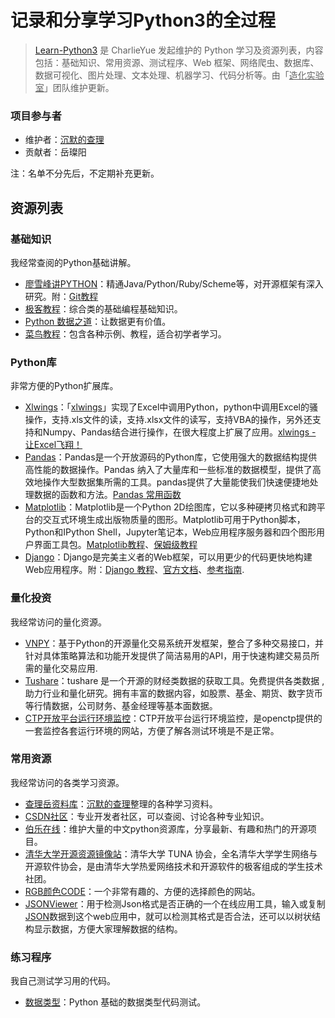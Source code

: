 # 记录和分享学习Python3的全过程
>[Learn-Python3](https://github.com/ZlphaCharlie/Learn_Python3/) 是 CharlieYue 发起维护的 Python 学习及资源列表，内容包括：基础知识、常用资源、测试程序、Web 框架、网络爬虫、数据库、数据可视化、图片处理、文本处理、机器学习、代码分析等。由「<u>造化实验室</u>」团队维护更新。

### 项目参与者
- 维护者：[沉默的查理](https://github.com/zlphacharlie)
- 贡献者：岳璨阳

注：名单不分先后，不定期补充更新。

## 资源列表

### 基础知识

我经常查阅的Python基础讲解。

- [廖雪峰讲PYTHON](https://www.liaoxuefeng.com/wiki/1016959663602400)：精通Java/Python/Ruby/Scheme等，对开源框架有深入研究。附：[Git教程](https://www.liaoxuefeng.com/wiki/896043488029600)
- [极客教程](https://geek-docs.com/)：综合类的基础编程基础知识。
- [Python 数据之道](http://liyangbit.com/)：让数据更有价值。
- [菜鸟教程](https://www.runoob.com/)：包含各种示例、教程，适合初学者学习。

### Python库

非常方便的Python扩展库。

- [Xlwings](https://www.xlwings.org/)：「<u>xlwings</u>」实现了Excel中调用Python，python中调用Excel的骚操作，支持.xls文件的读，支持.xlsx文件的读写，支持VBA的操作，另外还支持和Numpy、Pandas结合进行操作，在很大程度上扩展了应用。[xlwings - 让Excel飞翔！](https://docs.xlwings.org/zh_CN/latest/index.html)
- [Pandas](https://pandas.pydata.org/)：Pandas是一个开放源码的Python库，它使用强大的数据结构提供高性能的数据操作。Pandas 纳入了大量库和一些标准的数据模型，提供了高效地操作大型数据集所需的工具。pandas提供了大量能使我们快速便捷地处理数据的函数和方法。[Pandas 常用函数](https://geek-docs.com/pandas/pandas-function/pandas-function.html)
- [Matplotlib](https://matplotlib.net/)：Matplotlib是一个Python 2D绘图库，它以多种硬拷贝格式和跨平台的交互式环境生成出版物质量的图形。Matplotlib可用于Python脚本，Python和IPython Shell，Jupyter笔记本，Web应用程序服务器和四个图形用户界面工具包。[Matplotlib教程](http://c.biancheng.net/matplotlib/)、[保姆级教程](https://zhuanlan.zhihu.com/p/399679043)
- [Django](https://www.djangoproject.com/)：Django是完美主义者的Web框架，可以用更少的代码更快地构建Web应用程序。附：[Django 教程](https://www.runoob.com/django/django-tutorial.html)、[官方文档](https://docs.djangoproject.com/zh-hans/4.1/)、[参考指南](https://docs.djangoproject.com/zh-hans/4.1/topics/).

### 量化投资

我经常访问的量化资源。

- [VNPY](https://github.com/vnpy/vnpy)：基于Python的开源量化交易系统开发框架，整合了多种交易接口，并针对具体策略算法和功能开发提供了简洁易用的API，用于快速构建交易员所需的量化交易应用.
- [Tushare](https://tushare.pro/)：tushare 是一个开源的财经类数据的获取工具。免费提供各类数据 , 助力行业和量化研究。拥有丰富的数据内容，如股票、基金、期货、数字货币等行情数据，公司财务、基金经理等基本面数据。
- [CTP开放平台运行环境监控](http://122.51.136.165:50080/detail.html)：CTP开放平台运行环境监控，是openctp提供的一套监控各套运行环境的网站，方便了解各测试环境是不是正常。

### 常用资源

我经常访问的各类学习资源。

- [查理岳资料库](https://github.com/zlphacharlie/Learn_Python3/tree/main/information)：<u>沉默的查理</u>整理的各种学习资料。
- [CSDN社区](https://www.csdn.net/)：专业开发者社区，可以查阅、讨论各种专业知识。
- [伯乐在线](https://github.com/jobbole)：维护大量的中文python资源库，分享最新、有趣和热门的开源项目。
- [清华大学开源资源镜像站](https://mirrors.tuna.tsinghua.edu.cn/)：清华大学 TUNA 协会，全名清华大学学生网络与开源软件协会，是由清华大学热爱网络技术和开源软件的极客组成的学生技术社团。
- [RGB颜色CODE](https://rgb.to/)：一个非常有趣的、方便的选择颜色的网站。
- [JSONViewer](http://jsonviewer.stack.hu/)：用于检测Json格式是否正确的一个在线应用工具，输入或复制<u>JSON</u>数据到这个web应用中，就可以检测其格式是否合法，还可以以树状结构显示数据，方便大家理解数据的结构。

### 练习程序

我自己测试学习用的代码。

- [数据类型](https://github.com/zlphacharlie/Learn_Python3/blob/main/tutorials/datatype.py)：Python 基础的数据类型代码测试。
